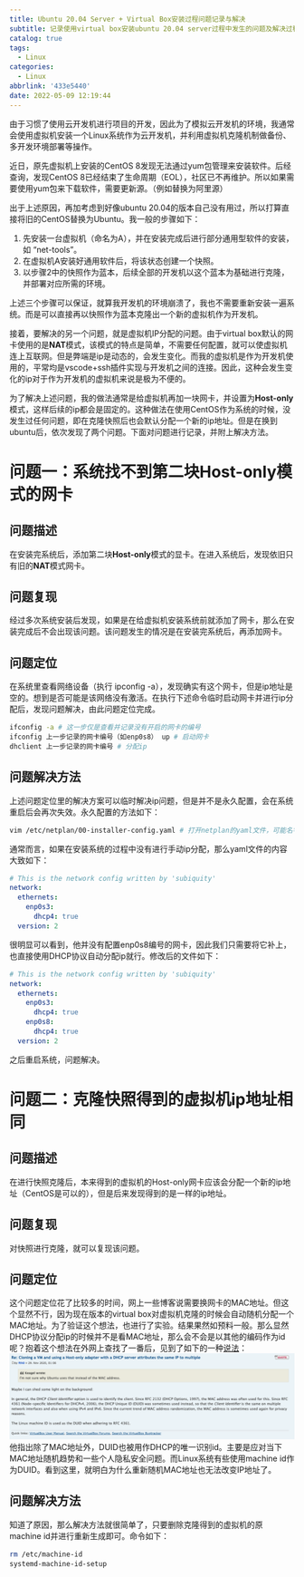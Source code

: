 ```yaml
---
title: Ubuntu 20.04 Server + Virtual Box安装过程问题记录与解决
subtitle: 记录使用virtual box安装ubuntu 20.04 server过程中发生的问题及解决过程
catalog: true
tags:
  - Linux
categories:
  - Linux
abbrlink: '433e5440'
date: 2022-05-09 12:19:44
---
```


由于习惯了使用云开发机进行项目的开发，因此为了模拟云开发机的环境，我通常会使用虚拟机安装一个Linux系统作为云开发机，并利用虚拟机克隆机制做备份、多开发环境部署等操作。

近日，原先虚拟机上安装的CentOS 8发现无法通过yum包管理来安装软件。后经查询，发现CentOS 8已经结束了生命周期（EOL），社区已不再维护。所以如果需要使用yum包来下载软件，需要更新源。（例如替换为阿里源）

出于上述原因，再加考虑到好像ubuntu 20.04的版本自己没有用过，所以打算直接将旧的CentOS替换为Ubuntu。我一般的步骤如下：
1. 先安装一台虚拟机（命名为A），并在安装完成后进行部分通用型软件的安装，如 “net-tools”。
2. 在虚拟机A安装好通用软件后，将该状态创建一个快照。
3. 以步骤2中的快照作为蓝本，后续全部的开发机以这个蓝本为基础进行克隆，并部署对应所需的环境。

上述三个步骤可以保证，就算我开发机的环境崩溃了，我也不需要重新安装一遍系统。而是可以直接再以快照作为蓝本克隆出一个新的虚拟机作为开发机。

接着，要解决的另一个问题，就是虚拟机IP分配的问题。由于virtual box默认的网卡使用的是**NAT**模式，该模式的特点是简单，不需要任何配置，就可以使虚拟机连上互联网。但是弊端是ip是动态的，会发生变化。而我的虚拟机是作为开发机使用的，平常均是vscode+ssh插件实现与开发机之间的连接。因此，这种会发生变化的ip对于作为开发机的虚拟机来说是极为不便的。

为了解决上述问题，我的做法通常是给虚拟机再加一块网卡，并设置为**Host-only**模式，这样后续的ip都会是固定的。这种做法在使用CentOS作为系统的时候，没发生过任何问题，即在克隆快照后也会默认分配一个新的ip地址。但是在换到ubuntu后，依次发现了两个问题。下面对问题进行记录，并附上解决方法。

# 问题一：系统找不到第二块Host-only模式的网卡

## 问题描述
在安装完系统后，添加第二块**Host-only**模式的显卡。在进入系统后，发现依旧只有旧的**NAT**模式网卡。

## 问题复现
经过多次系统安装后发现，如果是在给虚拟机安装系统前就添加了网卡，那么在安装完成后不会出现该问题。该问题发生的情况是在安装完系统后，再添加网卡。

## 问题定位
在系统里查看网络设备（执行 ipconfig -a），发现确实有这个网卡，但是ip地址是空的。想到是否可能是该网络没有激活。在执行下述命令临时启动网卡并进行ip分配后，发现问题解决，由此问题定位完成。
```bash
ifconfig -a # 这一步仅是查看并记录没有开启的网卡的编号
ifconfig 上一步记录的网卡编号（如enp0s8） up # 启动网卡
dhclient 上一步记录的网卡编号 # 分配ip
```

## 问题解决方法
上述问题定位里的解决方案可以临时解决ip问题，但是并不是永久配置，会在系统重启后会再次失效。永久配置的方法如下：
```bash
vim /etc/netplan/00-installer-config.yaml # 打开netplan的yaml文件，可能名字会不一样
```
通常而言，如果在安装系统的过程中没有进行手动ip分配，那么yaml文件的内容大致如下：
```yaml
# This is the network config written by 'subiquity'
network:
  ethernets:
    enp0s3:
      dhcp4: true
  version: 2
```
很明显可以看到，他并没有配置enp0s8编号的网卡，因此我们只需要将它补上，也直接使用DHCP协议自动分配ip就行。修改后的文件如下：
```yaml
# This is the network config written by 'subiquity'
network:
  ethernets:
    enp0s3:
      dhcp4: true
    enp0s8:
      dhcp4: true
  version: 2
```
之后重启系统，问题解决。

# 问题二：克隆快照得到的虚拟机ip地址相同
## 问题描述
在进行快照克隆后，本来得到的虚拟机的Host-only网卡应该会分配一个新的ip地址（CentOS是可以的），但是后来发现得到的是一样的ip地址。

## 问题复现
对快照进行克隆，就可以复现该问题。

## 问题定位
这个问题定位花了比较多的时间，网上一些博客说需要换网卡的MAC地址。但这个显然不行，因为现在版本的virtual box对虚拟机克隆的时候会自动随机分配一个MAC地址。为了验证这个想法，也进行了实验。结果果然如预料一般。那么显然DHCP协议分配ip的时候并不是看MAC地址，那么会不会是以其他的编码作为id呢？抱着这个想法在外网上查找了一番后，见到了如下的一种[说法](https://forums.virtualbox.org/viewtopic.php?f=6&t=100850#p489404)：
![1](https://raw.githubusercontent.com/vwonx/blog-imgs/master/ubuntu-vb-problems-record/1.png)
他指出除了MAC地址外，DUID也被用作DHCP的唯一识别id。主要是应对当下MAC地址随机趋势和一些个人隐私安全问题。而Linux系统有些使用machine id作为DUID。看到这里，就明白为什么重新随机MAC地址也无法改变IP地址了。

## 问题解决方法 
知道了原因，那么解决方法就很简单了，只要删除克隆得到的虚拟机的原machine id并进行重新生成即可。命令如下：
```bash
rm /etc/machine-id
systemd-machine-id-setup
```